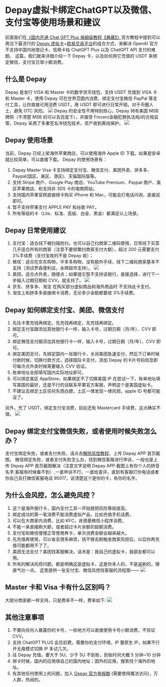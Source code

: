 # Depay虚拟卡绑定ChatGPT以及微信、支付宝等使用场景和建议


前面我们在[《国内开通 Chat GPT Plus 保姆级教程【典藏】》](https://www.pineman.co/zh-cn/%E5%9B%BD%E5%86%85%E5%BC%80%E9%80%9Achat-gpt-plus%E4%BF%9D%E5%A7%86%E7%BA%A7%E6%95%99%E7%A8%8B%E5%85%B8%E8%97%8F/)官方教程中提到可以用当下最流行的 [Depay 虚拟卡](https://depay.depay.one/web-app/register-h5?invitCode=989274&lang=zh-cn)+[欧易交易平台](https://www.okx.com/cn/account/register?action=header_register_btn)的组合方式，来解决 OpenAI 官方不支持中国内地借记卡、信用卡给 ChatGPT Plus 以及 ChatGPT API 支付的难题。
这篇，我们就来详细介绍一下 Depay 卡，以及如何用它充值的 USDT 来绑定微信，支付宝日常小额消费。

## 什么是 Depay

Depay 是发行 VISA 和 Master 卡的数字货币钱包，支持 USDT 充值到 VISA 卡和 Master 卡，使用 Depay 可在世界范围内消费，绑定支付宝微信 PayPal 等支付工具，让你直接可用消费 USDT，用 USDT 即可进行日常开销，对于币圈人士，避免 OTC 风险。
![](2023-05-07-00-02-46.png)
Depay 的安全性不用特别担心，Depay 持有美国 MSB 牌照（不清楚 MSB 的可以去百度下），并接受 Fincen(金融犯罪执法局)的合规监管。Depay 采用了多重签名冷钱包技术，资产收到离线保护。
![](2023-05-07-00-03-04.png)

## Depay 使用场景

当前，Depay 已经上架海外苹果商店，可以使用海外 Apple ID 下载。如果是安卓就比较简单，可以直接下载。 Depay 的使用场景有：

1. Depay Master Visa 卡支持绑定支付宝、微信支付、美团外卖、拼多多、Paypal(国区、美区、港区)、天猫国际版等。
2. 支持 Stripe 商户、Google Play 商店、YouTube Premium、Paypal 商户、美区苹果商店、和支持非 3DS 卡的电商网站。
3. 支持国内苹果官网直接绑卡购买 iPhone 和 Mac，可能会打电话问询，直接说即可。
4. 暂不支持苹果支付 APPLE PAY 和谷歌 PAY。
5. 所有等级的卡（Lite、标准、高级、白金、黑金）都满足以上场景。

## Depay 日常使用建议

1. 支付宝：适合线下被扫描抢扫，也可以自己扫商家二维码使用，日常线下买菜几乎适合所有的商家（注意不要频繁扫商家支付大额），超过 200 元需要支付 3%手续费（支付宝收的不是 Depay 收）；
2. 微信：适合在京东购物，平多多购物，没有额外手续，线下二维码商家基本不支持（测试罗森便利店，永辉超市支持）。
   ![](2023-05-07-00-04-27.png)
3. 美团，适合点外卖，随便点；如果提示暂不支持该银行，直接选择，进行下一步输入过期日期和 CVV，就支持了。
   ![](2023-05-07-00-04-58.png)
4. 京东、拼多多、淘宝 在购买部分虚拟商品和海外商品时 不支持此卡支付。
5. 淘宝上和拼多多直接绑卡消费，无论多少金额都要收 3%手续费。

## Depay 如何绑定支付宝、美团、微信支付

1. 先往卡里充钱再绑定。先充钱再绑定，先充钱再绑定。
2. 绑定支付宝跟添加其他银行卡一样，输入卡号，过期日期（月/年）、CVV 即可。
3. 绑定微信支付跟添加其他银行卡一样，输入卡号，过期日期（月/年）、CVV 即可。
4. 绑定美团支付，先绑定国内一张银行卡，关闭美团急速支付，然后下订单时候付款时候，切换付款方式，选择国际卡支付，添加 Depay 的卡片号码信息即可每次点外卖时候需要输入 CVV 验证。
5. 账单地址全部填写国内实际地址即可。
6. 可以绑定美区 AppStore，如果绑定不了切换美国 IP 在尝试一下，账单地址填写美国的最好，还是不行的话联系苹果官方客服，声明这个是美国虚拟卡。
7. 不建议去绑定土区任何东西白嫖，土区一律发现一律风控。apple ID 号都可能没了。

另外，充了 USDT，绑定支付宝消费，目前还免 Mastercard 手续费，这点确实不错。
![](2023-05-07-00-05-33.png)

## Depay 绑定支付宝微信失败，或者使用时候失败怎么办？

支付宝绑定失败，或者支付失败，请点击[解除风控教程](https://telegra.ph/%E6%97%A0%E6%B3%95%E7%BB%91%E5%AE%9A%E6%94%AF%E4%BB%98%E5%AE%9D%E6%80%8E%E4%B9%88%E5%8A%9E%E4%B8%AD%E6%96%AD-09-02)，上传 Depay APP 首页截图。
微信绑定失败，或者支付失败怎么办，找到微信客服进行申诉，一般也是上传 Depay APP 首页截图解决（注意文字说明 Depay APP 截图上有你个人的拼音名字,客服有时候看不到）,一直申诉不行，一直给差评，直到有客服打你电话或者你自己去打微信客服电话 95017，说清楚这个是你的卡，有你的名字。

## 为什么会风控，怎么避免风控？

1. 这个是海外银行卡，国内支付工具一开始就把风险等级提高。
2. 绑定成功的第一笔消费不能消费虚拟产品，比如充值手机话费。
3. 可以在大商家内消费，比如 KFC，肯德基微信小程序消费。
4. 不能一来直接刷大额，或者超过卡片余额的超额消费。
5. 支付宝和微信慢慢正常使用养卡，单次消费金额会越来越大。
6. 先充值再使用，可以省去很多麻烦，钱不够去刷触发商家风控后，以后你再充值可能都用不了了。
7. 美团无法支付？美团找客服解决，话术是：我自己的虚拟卡，我朋友都可以用。
8. 所有的解决风控问题，都是明确这是虚拟卡，这是你本人的，不是盗刷的，理直气壮一点。
   这里提供一张支付宝、微信风控找客服的流程图——
   ![](2023-05-07-00-07-53.png)

## Master 卡和 Visa 卡有什么区别吗？

大部分商家都一样支持，只是费率不一样，费率如下:
![](2023-05-07-00-08-16.png)

## 其他注意事项

1. 不要向任何人暴露你的卡号，一些地方可以直接使用卡号小额消费，不验证 CVV。
2. 支持 ChatGPT PLUS 会员扣费，需要你的支付环境，IP 要原生 IP，如果不行开无痕模式切换 IP 多试几次。
3. 往 Depay 充值，要大于 5U，少于 5U 不到账，到账时间大概 5 分钟~10 分钟
4. 绑卡时候，国内的应用填自己的国内地址；国外的应用，搜索找个海外的地址。
5. 有其他任何使用上的问题，加入 [Depay 官方电报群](https://t.me/depay_visa) (需要使用魔法访问)，万人群，热闹的。

